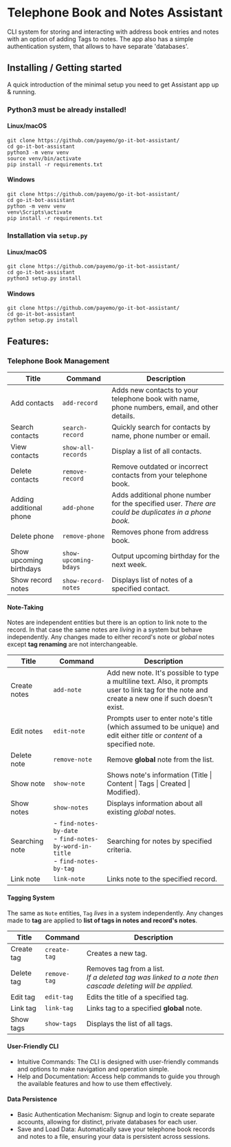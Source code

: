 # Telephone Book and Notes Assistant

CLI system for storing and interacting with address book entries and notes with an option of adding Tags to notes. The app also has a simple authentication system, that allows to have separate 'databases'.
## Installing / Getting started
A quick introduction of the minimal setup you need to get Assistant app up & running.
### Python3 must be already installed!
#### Linux/macOS

```
git clone https://github.com/payemo/go-it-bot-assistant/
cd go-it-bot-assistant
python3 -m venv venv
source venv/bin/activate
pip install -r requirements.txt
```
#### Windows

```
git clone https://github.com/payemo/go-it-bot-assistant/
cd go-it-bot-assistant
python -m venv venv
venv\Scripts\activate
pip install -r requirements.txt
```

### Installation via `setup.py`
#### Linux/macOS

```
git clone https://github.com/payemo/go-it-bot-assistant/
cd go-it-bot-assistant
python3 setup.py install
```
#### Windows

```
git clone https://github.com/payemo/go-it-bot-assistant/
cd go-it-bot-assistant
python setup.py install
```

## Features:

### Telephone Book Management

| Title                   | Command               | Description                                                                                           |
| ----------------------- | --------------------- | ----------------------------------------------------------------------------------------------------- |
| Add contacts            | `add-record`          | Adds new contacts to your telephone book with name, phone numbers, email, and other details.          |
| Search contacts         | `search-record`       | Quickly search for contacts by name, phone number or email.                                           |
| View contacts           | `show-all-records`    | Display a list of all contacts.                                                                       |
| Delete contacts         | `remove-record`       | Remove outdated or incorrect contacts from your telephone book.                                       |
| Adding additional phone | `add-phone`           | Adds additional phone number for the specified user. *There are could be duplicates in a phone book.* |
| Delete phone            | `remove-phone`        | Removes phone from address book.                                                                      |
| Show upcoming birthdays | `show-upcoming-bdays` | Output upcoming birthday for the next week.                                                           |
| Show record notes       | `show-record-notes`   | Displays list of notes of a specified contact.                                                        |
#### Note-Taking
Notes are independent entities but there is an option to link note to the record. In that case the same notes are *living* in a system but behave independently. Any changes made to either record's note or *global* notes except **tag renaming** are not interchangeable.

| Title          | Command                                                                            | Description                                                                                                                                      |
| -------------- | ---------------------------------------------------------------------------------- | ------------------------------------------------------------------------------------------------------------------------------------------------ |
| Create notes   | `add-note`                                                                         | Add new note. It's possible to type a multiline text. Also, it prompts user to link tag for the note and create a new one if such doesn't exist. |
| Edit notes     | `edit-note`                                                                        | Prompts user to enter note's title (which assumed to be unique) and edit either *title* or *content* of a specified note.                        |
| Delete note    | `remove-note`                                                                      | Remove **global** note from the list.                                                                                                            |
| Show note      | `show-note`                                                                        | Shows note's information (Title \| Content \| Tags \| Created \| Modified).                                                                      |
| Show notes     | `show-notes`                                                                       | Displays information about all existing *global* notes.                                                                                          |
| Searching note | - `find-notes-by-date`<br>- `find-notes-by-word-in-title`<br>- `find-notes-by-tag` | Searching for notes by specified criteria.                                                                                                       |
| Link note      | `link-note`                                                                        | Links note to the specified record.                                                                                                              |
#### Tagging System
The same as `Note` entities, `Tag` *lives* in a system independently. Any changes made to **tag** are applied to **list of tags in notes and record's notes**.

| Title      | Command      | Description                                                                                                 |
| ---------- | ------------ | ----------------------------------------------------------------------------------------------------------- |
| Create tag | `create-tag` | Creates a new tag.                                                                                          |
| Delete tag | `remove-tag` | Removes tag from a list. <br>*If a deleted tag was linked to a note then cascade deleting will be applied.* |
| Edit tag   | `edit-tag`   | Edits the title of a specified tag.                                                                         |
| Link tag   | `link-tag`   | Links tag to a specified **global** note.                                                                   |
| Show tags  | `show-tags`  | Displays the list of all tags.                                                                              |

#### User-Friendly CLI
- Intuitive Commands: The CLI is designed with user-friendly commands and options to make navigation and operation simple.
- Help and Documentation: Access help commands to guide you through the available features and how to use them effectively.
#### Data Persistence
- Basic Authentication Mechanism: Signup and login to create separate accounts, allowing for distinct, private databases for each user.
- Save and Load Data: Automatically save your telephone book records and notes to a file, ensuring your data is persistent across sessions.